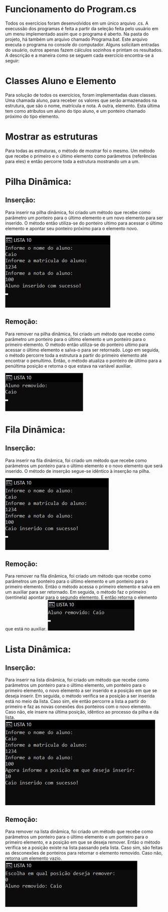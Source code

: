 # Funcionamento do Program.cs
Todos os exercícios foram desenvolvidos em um único arquivo .cs. A execussão dos programas é feita a partir da seleção feita pelo usuário em um menu implementado assim que o programa é aberto. Na pasta do projeto, há também um arquivo chamado Programa.bat. Este arquivo executa o programa no console do computador. Alguns solicitam entradas do usuário, outros apenas fazem cálculos sozinhos e printam os resultados. A descrição e a maneira como se seguem cada exercício encontra-se a seguir:

# Classes Aluno e Elemento
Para solução de todos os exercícios, foram implementadas duas classes. Uma chamada aluno, para receber os valores que serão armazenados na estrutura, que são o nome, matrícula e nota. A outra, elemento. Esta última tem como atributos um aluno do tipo aluno, e um ponteiro chamado próximo do tipo elemento.

# Mostrar as estruturas
Para todas as estruturas, o método de mostrar foi o mesmo. Um método que recebe o primeiro e o último elemento como parâmetros (referências para eles) e então percorre toda a estrutura mostrando um a um.

# Pilha Dinâmica:
## Inserção:
Para inserir na pilha dinâmica, foi criado um método que recebe como parâmetro um ponteiro para o último elemento e um novo elemento para ser inserido.
O método então utiliza-se do ponteiro ultimo para acessar o último elemento e apontar seu ponteiro próximo para o elemento novo.

<img src=".\imagens\lista10ex1I.png">

## Remoção:
Para remover na pilha dinâmica, foi criado um método que recebe como parâmetro um ponteiro para o último elemento e um ponteiro para o primeiro elemento.
O método então utiliza-se do ponteiro ultimo para acessar o último elemento e salva-o para ser retornado. Logo em seguida, o método percorre toda a estrutura a partir do primeiro elemento até encontrar o penultimo. Então, o método atualiza o ponteiro de último para a penúltima posição e retorna o que estava na variável auxiliar.

<img src=".\imagens\lista10ex1R.png">

# Fila Dinâmica:
## Inserção:
Para inserir na fila dinâmica, foi criado um método que recebe como parâmetros um ponteiro para o último elemento e o novo elemento que será inserido.
O método de inserção segue-se idêntico à inserção na pilha.

<img src=".\imagens\lista10ex2I.png">

## Remoção:
Para remover na fila dinâmica, foi criado um método que recebe como parâmetros um ponteiro para o último elemento e um ponteiro para o primeiro elemento. 
Então o método acessa o primeiro elemento e salva em um auxiliar para ser retornado. Em seguida, o método faz o primeiro (sentinela) apontar para o segundo elemento. E então retorna o elemento que está no auxiliar.
<img src=".\imagens\lista10ex2R.png">

# Lista Dinâmica:
## Inserção:
Para inserir na lista dinâmica, foi criado um método que recebe como parâmetros um ponteiro para o último elemento, um ponteiro para o primeiro elemento, o novo elemento a ser inserido e a posição em que se deseja inserir. Em seguida, o método verifica se a posição a ser inserida está no meio da lista. Caso sim, ele então percorre a lista a partir do primeiro e faz as novas conexões dos ponteiros com o novo elemento. Caso não, ele insere na última posição, idêntico ao processo da pilha e da lista.
<img src=".\imagens\lista10ex3I.png">

## Remoção:
Para remover na lista dinâmica, foi criado um método que recebe como parâmetros um ponteiro para o último elemento e um ponteiro para o primeiro elemento, e a posição em que se deseja remover.
Então o método verifica se a posição existe na lista passando pela lista. Caso sim, são feitas as desconexões de ponteiros para retornar o elemento removido. Caso não, retorna um elemento vazio.
<img src=".\imagens\lista10ex3R.png">
